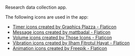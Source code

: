 Research data collection app.

The following icons are used in the app:
- <a href="https://www.flaticon.com/free-icons/timer" title="timer icons">Timer icons created by Graphics Plazza - Flaticon</a>
- <a href="https://www.flaticon.com/free-icons/message" title="message icons">Message icons created by mattbadal - Flaticon</a>
- <a href="https://www.flaticon.com/free-icons/volume" title="volume icons">Volume icons created by Those Icons - Flaticon</a>
- <a href="https://www.flaticon.com/free-icons/vibration" title="vibration icons">Vibration icons created by Ilham Fitrotul Hayat - Flaticon</a>
- <a href="https://www.flaticon.com/free-icons/animation" title="animation icons">Animation icons created by Freepik - Flaticon</a>
